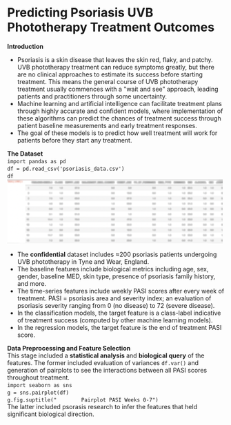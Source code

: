 # Predicting Psoriasis UVB Phototherapy Treatment Outcomes

  **Introduction**
- Psoriasis is a skin disease that leaves the skin red, flaky, and patchy.  UVB phototherapy treatment can reduce symptoms greatly, but there are no clinical approaches to estimate its success before starting treatment.  This means the general course of UVB phototherapy treatment usually commences with a "wait and see" approach, leading patients and practitioners through some uncertainty.
- Machine learning and artificial intelligence can facilitate treatment plans through highly accurate and confident models, where implementation of these algorithms can predict the chances of treatment success through patient baseline measurements and early treatment responses.  
- The goal of these models is to predict how well treatment will work for patients before they start any treatment.
 
 **The Dataset** <br />
 `import pandas as pd` <br />
 `df = pd.read_csv('psoriasis_data.csv')` <br />
 `df` <br />
 <img src="/blurred_dataset.png" width="500">
 - The <b>confidential</b> dataset includes ≈200 psoriasis patients undergoing UVB phototherapy in Tyne and Wear, England.
 - The baseline features include biological metrics including age, sex, gender, baseline MED, skin type, presence of psoriasis family history, and more.
 - The time-series features include weekly PASI scores after every week of treatment. PASI = psoriasis area and severity index; an evaluation of psoriasis severity ranging from 0 (no disease) to 72 (severe disease).
 - In the classification models, the target feature is a class-label indicative of treatment success (computed by other machine learning models).
 - In the regression models, the target feature is the end of treatment PASI score.
 
 **Data Preprocessing and Feature Selection** <br />
 This stage included a <b>statistical analysis</b> and <b>biological query</b> of the features.  The former included evaluation of variances `df.var()` and generation of pairplots to see the interactions between all PASI scores throughout treatment. <br />
 `import seaborn as sns` <br />
`g = sns.pairplot(df)` <br />
`g.fig.suptitle("        Pairplot PASI Weeks 0-7")` <br />
 The latter included psorasis research to infer the features that held significant biological direction. 
 
 
 
 
